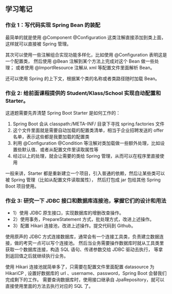 ## 学习笔记

### 作业 1：写代码实现 Spring Bean 的装配

最简单的就是使用 @Component @Configuration 这类注解直接添加到类上面，
这样就可以直接被 Spring 管理。

其次可以使用一些注解组合实现功能多样化，比如使用 @Configuration 表明这是一个配置类，
然后使用 @Bean 注解到某个方法上完成对这个 Bean 做一些处理；
或者使用 @ImportResource 注解从 xml 等配置文件里面解析 Bean。

还可以使用 Spring 的上下文，根据某个类的名称或者类路径随时加载 Bean。

### 作业 2: 给前面课程提供的 Student/Klass/School 实现自动配置和 Starter。

这道题需要先弄清楚 Spring Boot Starter 是如何工作的：
1. Spring Boot 会从 classpath:/META-INF/ 目录下寻找 spring.factories 文件
2. 这个文件里面就是需要自动加载的配置类清单，相当于企业招聘发送的 offer 名单，表示这些都是我要加载的配置类
3. 利用 @Configuration @Condition 等注解对类加载做一些额外处理，比如设置些默认值、或者从配置文件里读取属性等
4. 经过以上的处理，就会让需要的类给 Spring 管理，从而可以在程序里直接使用

一般来讲，Starter 都是重新建立一个项目，引入普通的依赖，然后让某些类可以被 Spring 管理（比如从配置文件读取属性），
然后打包成 jar 包给其他 Spring Boot 项目使用。

### 作业 3: 研究一下 JDBC 接口和数据库连接池，掌握它们的设计和用法

- 1）使用 JDBC 原生接口，实现数据库的增删改查操作。
- 2）使用事务，PrepareStatement 方式，批处理方式，改进上述操作。
- 3）配置 Hikari 连接池，改进上述操作。提交代码到 Github。

使用原声的 JDBC 方式连接数据库，通常会有一个连接工具类，负责建立数据连接，做的考究一点可以写个连接池。
然后当业务需要操作数据库时就从工具类里获取一个数据库连接，构造 SQL 语句、传递参数交给 JDBC 驱动去执行，
等拿到返回值之后就继续执行业务。

使用 Hikari 连接池就简单多了，只需要在配置文件里面配置 datasource 为 HikariCP ,
设置好数据库的 url 、username、password，Spring Boot 会替我们完成剩下的工作。
需要查询数据库时，使用接口继承自 JpaRepository，就可以直接使用里面的方法去执行对应的 SQL 了。



